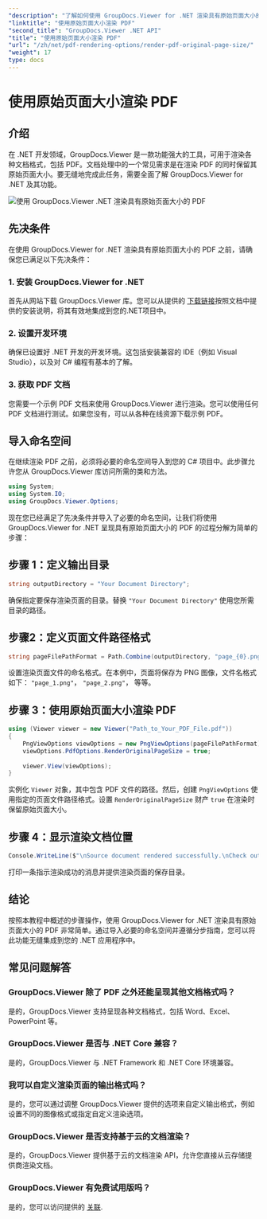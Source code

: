 ```yaml
---
"description": "了解如何使用 GroupDocs.Viewer for .NET 渲染具有原始页面大小的 PDF。按照我们的分步指南操作，即可无缝集成此功能。"
"linktitle": "使用原始页面大小渲染 PDF"
"second_title": "GroupDocs.Viewer .NET API"
"title": "使用原始页面大小渲染 PDF"
"url": "/zh/net/pdf-rendering-options/render-pdf-original-page-size/"
"weight": 17
type: docs
---
```

# 使用原始页面大小渲染 PDF

## 介绍
在 .NET 开发领域，GroupDocs.Viewer 是一款功能强大的工具，可用于渲染各种文档格式，包括 PDF。文档处理中的一个常见需求是在渲染 PDF 的同时保留其原始页面大小。要无缝地完成此任务，需要全面了解 GroupDocs.Viewer for .NET 及其功能。

![使用 GroupDocs.Viewer .NET 渲染具有原始页面大小的 PDF](/viewer/pdf-rendering-options/render-pdf-with-original-page-size.png)

## 先决条件
在使用 GroupDocs.Viewer for .NET 渲染具有原始页面大小的 PDF 之前，请确保您已满足以下先决条件：
### 1. 安装 GroupDocs.Viewer for .NET
首先从网站下载 GroupDocs.Viewer 库。您可以从提供的 [下载链接](https://releases.groupdocs.com/viewer/net/)按照文档中提供的安装说明，将其有效地集成到您的.NET项目中。
### 2. 设置开发环境
确保已设置好 .NET 开发的开发环境。这包括安装兼容的 IDE（例如 Visual Studio），以及对 C# 编程有基本的了解。
### 3. 获取 PDF 文档
您需要一个示例 PDF 文档来使用 GroupDocs.Viewer 进行渲染。您可以使用任何 PDF 文档进行测试。如果您没有，可以从各种在线资源下载示例 PDF。

## 导入命名空间
在继续渲染 PDF 之前，必须将必要的命名空间导入到您的 C# 项目中。此步骤允许您从 GroupDocs.Viewer 库访问所需的类和方法。

```csharp
using System;
using System.IO;
using GroupDocs.Viewer.Options;
```

现在您已经满足了先决条件并导入了必要的命名空间，让我们将使用 GroupDocs.Viewer for .NET 呈现具有原始页面大小的 PDF 的过程分解为简单的步骤：
## 步骤 1：定义输出目录
```csharp
string outputDirectory = "Your Document Directory";
```
确保指定要保存渲染页面的目录。替换 `"Your Document Directory"` 使用您所需目录的路径。
## 步骤2：定义页面文件路径格式
```csharp
string pageFilePathFormat = Path.Combine(outputDirectory, "page_{0}.png");
```
设置渲染页面文件的命名格式。在本例中，页面将保存为 PNG 图像，文件名格式如下： `"page_1.png"`， `"page_2.png"`， 等等。
## 步骤 3：使用原始页面大小渲染 PDF
```csharp
using (Viewer viewer = new Viewer("Path_to_Your_PDF_File.pdf"))
{
    PngViewOptions viewOptions = new PngViewOptions(pageFilePathFormat);
    viewOptions.PdfOptions.RenderOriginalPageSize = true;
    
    viewer.View(viewOptions);
}
```
实例化 `Viewer` 对象，其中包含 PDF 文件的路径。然后，创建 `PngViewOptions` 使用指定的页面文件路径格式。设置 `RenderOriginalPageSize` 财产 `true` 在渲染时保留原始页面大小。
## 步骤 4：显示渲染文档位置
```csharp
Console.WriteLine($"\nSource document rendered successfully.\nCheck output in {outputDirectory}.");
```
打印一条指示渲染成功的消息并提供渲染页面的保存目录。

## 结论
按照本教程中概述的步骤操作，使用 GroupDocs.Viewer for .NET 渲染具有原始页面大小的 PDF 非常简单。通过导入必要的命名空间并遵循分步指南，您可以将此功能无缝集成到您的 .NET 应用程序中。
## 常见问题解答
### GroupDocs.Viewer 除了 PDF 之外还能呈现其他文档格式吗？
是的，GroupDocs.Viewer 支持呈现各种文档格式，包括 Word、Excel、PowerPoint 等。
### GroupDocs.Viewer 是否与 .NET Core 兼容？
是的，GroupDocs.Viewer 与 .NET Framework 和 .NET Core 环境兼容。
### 我可以自定义渲染页面的输出格式吗？
是的，您可以通过调整 GroupDocs.Viewer 提供的选项来自定义输出格式，例如设置不同的图像格式或指定自定义渲染选项。
### GroupDocs.Viewer 是否支持基于云的文档渲染？
是的，GroupDocs.Viewer 提供基于云的文档渲染 API，允许您直接从云存储提供商渲染文档。
### GroupDocs.Viewer 有免费试用版吗？
是的，您可以访问提供的 [关联](https://releases。groupdocs.com/).